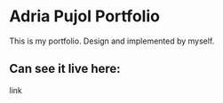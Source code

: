 # Adria Pujol Portfolio

This is my portfolio. Design and implemented by myself.

## Can see it live here:

link

